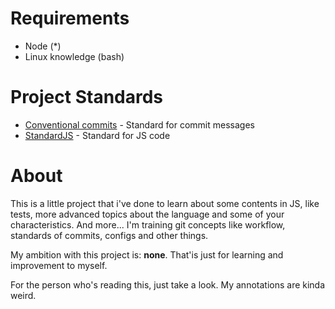 # Requirements
- Node (*)
- Linux knowledge (bash)

# Project Standards
- [Conventional commits](https://www.conventionalcommits.org/en/v1.0.0/#specification) - Standard for commit messages
- [StandardJS](https://standardjs.com/rules) - Standard for JS code

# About
This is a little project that i've done to learn about some contents in JS, like tests, more advanced topics about the language and some of your characteristics.
And more... I'm training git concepts like workflow, standards of commits, configs and other things.

My ambition with this project is: **none**. That'is just for learning and improvement to myself.

For the person who's reading this, just take a look. My annotations are kinda weird.